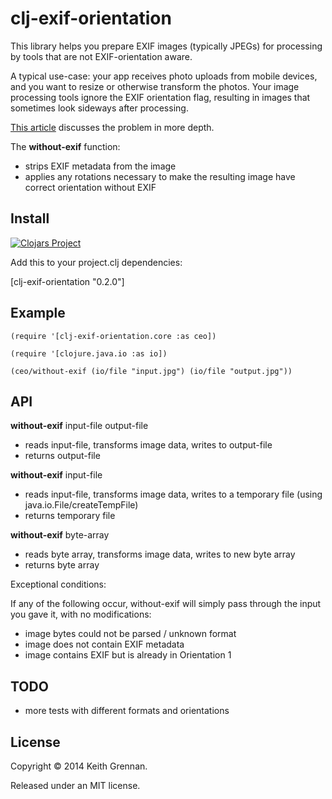 # clj-exif-orientation

This library helps you prepare EXIF images (typically JPEGs) for processing by tools that are not EXIF-orientation 
aware.

A typical use-case: your app receives photo uploads from mobile devices, and you want to resize or otherwise transform
the photos.  Your image processing tools ignore the EXIF orientation flag, resulting in images that sometimes look 
sideways after processing.

[This article](http://www.daveperrett.com/articles/2012/07/28/exif-orientation-handling-is-a-ghetto/) discusses the problem in more depth.

The **without-exif** function:

* strips EXIF metadata from the image
* applies any rotations necessary to make the resulting image have correct orientation without EXIF

## Install

[![Clojars Project](http://clojars.org/clj-exif-orientation/latest-version.svg)](http://clojars.org/clj-exif-orientation)

Add this to your project.clj dependencies:

[clj-exif-orientation "0.2.0"]

## Example

    (require '[clj-exif-orientation.core :as ceo])
    
    (require '[clojure.java.io :as io])
        
    (ceo/without-exif (io/file "input.jpg") (io/file "output.jpg"))
    
## API

**without-exif** input-file output-file

* reads input-file, transforms image data, writes to output-file
* returns output-file

**without-exif** input-file

* reads input-file, transforms image data, writes to a temporary file (using java.io.File/createTempFile)
* returns temporary file

**without-exif** byte-array

* reads byte array, transforms image data, writes to new byte array
* returns byte array

Exceptional conditions:

If any of the following occur, without-exif will simply pass through the input you gave it, with no modifications:

* image bytes could not be parsed / unknown format
* image does not contain EXIF metadata
* image contains EXIF but is already in Orientation 1

## TODO

* more tests with different formats and orientations

## License

Copyright © 2014 Keith Grennan.

Released under an MIT license.
